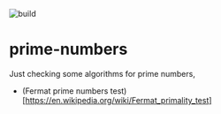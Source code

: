 ![build](https://github.com/ilyasf/prime-numbers/actions/workflows/rust.yml/badge.svg)

# prime-numbers

Just checking some algorithms for prime numbers,

- (Fermat prime numbers test)[https://en.wikipedia.org/wiki/Fermat_primality_test]
